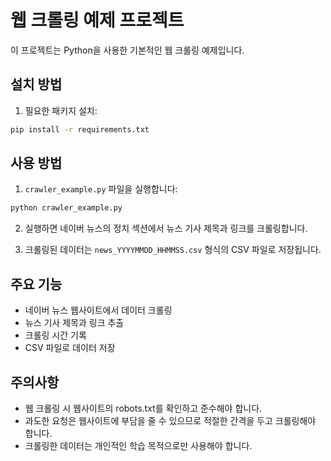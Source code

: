 # 웹 크롤링 예제 프로젝트

이 프로젝트는 Python을 사용한 기본적인 웹 크롤링 예제입니다.

## 설치 방법

1. 필요한 패키지 설치:
```bash
pip install -r requirements.txt
```

## 사용 방법

1. `crawler_example.py` 파일을 실행합니다:
```bash
python crawler_example.py
```

2. 실행하면 네이버 뉴스의 정치 섹션에서 뉴스 기사 제목과 링크를 크롤링합니다.

3. 크롤링된 데이터는 `news_YYYYMMDD_HHMMSS.csv` 형식의 CSV 파일로 저장됩니다.

## 주요 기능

- 네이버 뉴스 웹사이트에서 데이터 크롤링
- 뉴스 기사 제목과 링크 추출
- 크롤링 시간 기록
- CSV 파일로 데이터 저장

## 주의사항

- 웹 크롤링 시 웹사이트의 robots.txt를 확인하고 준수해야 합니다.
- 과도한 요청은 웹사이트에 부담을 줄 수 있으므로 적절한 간격을 두고 크롤링해야 합니다.
- 크롤링한 데이터는 개인적인 학습 목적으로만 사용해야 합니다. 